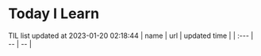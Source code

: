 # Today I Learn 
TIL list updated at 2023-01-20 02:18:44
| name | url | updated time |
| :--- | -- | -- |
